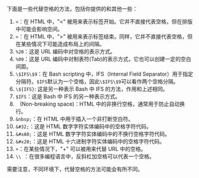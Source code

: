 
下面是一些代替空格的方法，包括你提供的和其他一些：

1. `<`：在 HTML 中，"<" 被用来表示标签开始。它并不直接代表空格，但在排版中可能会影响空间。
2. `>`：在 HTML 中，">" 被用来表示标签结束。同样，它并不直接代表空格，但在某些情况下可能造成布局上的间隔。
3. `%20`：这是 URL 编码中对空格的表示方式。
4. `%09`：这是 URL 编码中对制表符(Tab)的表示方式，它也可以创建一定的空白间距。
5. `\$IFS\$9`：在 Bash scripting 中，IFS（Internal Field Separator）用于指定分隔符。`$IFS`默认为一个空格，因此`\$IFS\$9`可以看作两个空格分隔。
6. `\${IFS}`: 这是另一种表示 Bash 中 IFS 的方法，作用和上述相同。
7. `$IFS`：这是 Bash 中 IFS 的另一种表示方式。
8. `   ` (Non-breaking space)：HTML 中的非换行空格，通常用于防止自动换行。
9. `&nbsp;`：在 HTML 中用于插入一个非打断空白符。
10. `&#32;`：这是 HTML 数字字符实体编码中的空格字符代码。
11. `&#xA0;`：这是 HTML 数字字符实体编码中的不换行空格字符代码。
12. `&#x20;`：这是 HTML 十六进制字符实体编码中的空格字符代码。
13. `+`：在某些情况下，"+" 可以被用来代替 URL 中的空格。
14. `\\ `：在很多编程语言中，反斜杠加空格可以代表一个空格。

需要注意，不同环境下，代替空格的方法可能会有所不同。

